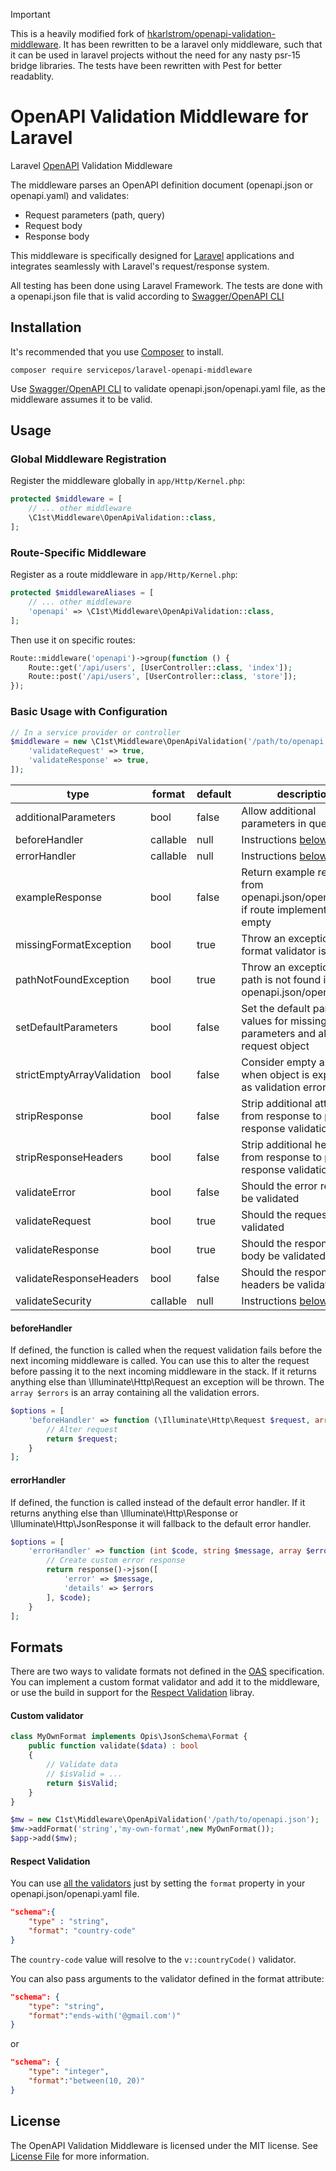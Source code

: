 > [!IMPORTANT]
> This is a heavily modified fork of [hkarlstrom/openapi-validation-middleware](https://github.com/hkarlstrom/openapi-validation-middleware). It has been rewritten to be a laravel only middleware, such that it can be used in laravel projects without the need for any nasty psr-15 bridge libraries. The tests have been rewritten with Pest for better readablity.

# OpenAPI Validation Middleware for Laravel

Laravel [OpenAPI](https://www.openapis.org/) Validation Middleware

The middleware parses an OpenAPI definition document (openapi.json or openapi.yaml) and validates:
* Request parameters (path, query)
* Request body
* Response body

This middleware is specifically designed for [Laravel](https://laravel.com/) applications and integrates seamlessly with Laravel's request/response system.

All testing has been done using Laravel Framework. The tests are done with a openapi.json file that is valid according to [Swagger/OpenAPI CLI](https://www.npmjs.com/package/swagger-cli)


## Installation

It's recommended that you use [Composer](https://getcomposer.org/download) to install.
```shell
composer require servicepos/laravel-openapi-middleware
```

Use [Swagger/OpenAPI CLI](https://www.npmjs.com/package/swagger-cli) to validate openapi.json/openapi.yaml file, as the middleware assumes it to be valid.


## Usage

### Global Middleware Registration

Register the middleware globally in `app/Http/Kernel.php`:

```php
protected $middleware = [
    // ... other middleware
    \C1st\Middleware\OpenApiValidation::class,
];
```

### Route-Specific Middleware

Register as a route middleware in `app/Http/Kernel.php`:

```php
protected $middlewareAliases = [
    // ... other middleware
    'openapi' => \C1st\Middleware\OpenApiValidation::class,
];
```

Then use it on specific routes:

```php
Route::middleware('openapi')->group(function () {
    Route::get('/api/users', [UserController::class, 'index']);
    Route::post('/api/users', [UserController::class, 'store']);
});
```

### Basic Usage with Configuration

```php
// In a service provider or controller
$middleware = new \C1st\Middleware\OpenApiValidation('/path/to/openapi.json', [
    'validateRequest' => true,
    'validateResponse' => true,
]);
```


| type                       | format    | default | description |
| -------------------------- | --------- | ------- | --- |
| additionalParameters       | bool      | false   | Allow additional parameters in query |
| beforeHandler              | callable  | null    | Instructions [below](README.md#beforehandler) |
| errorHandler               | callable  | null    | Instructions [below](README.md#errorhandler) |
| exampleResponse            | bool      | false   | Return example response from openapi.json/openapi.yaml if route implementation is empty |
| missingFormatException     | bool      | true    | Throw an exception if a format validator is missing |
| pathNotFoundException      | bool      | true    | Throw an exception if the path is not found in openapi.json/openapi.yaml |
| setDefaultParameters       | bool      | false   | Set the default parameter values for missing parameters and alter the request object |
| strictEmptyArrayValidation | bool      | false   | Consider empty array when object is expected as validation error |
| stripResponse              | bool      | false   | Strip additional attributes from response to prevent response validation error |
| stripResponseHeaders       | bool      | false   | Strip additional headers from response to prevent response validation error |
| validateError              | bool      | false   | Should the error response be validated |
| validateRequest            | bool      | true    | Should the request be validated |
| validateResponse           | bool      | true    | Should the response's body be validated |
| validateResponseHeaders    | bool      | false   | Should the response's headers be validated |
| validateSecurity           | callable  | null    | Instructions [below](README.md#validateSecurity) |


#### beforeHandler
If defined, the function is called when the request validation fails before the next incoming middleware is called. You can use this to alter the request before passing it to the next incoming middleware in the stack. If it returns anything else than \Illuminate\Http\Request an exception will be thrown. The `array $errors` is an array containing all the validation errors.
```php
$options = [
    'beforeHandler' => function (\Illuminate\Http\Request $request, array $errors) : \Illuminate\Http\Request {
        // Alter request
        return $request;
    }
];
```

#### errorHandler
If defined, the function is called instead of the default error handler. If it returns anything else than \Illuminate\Http\Response or \Illuminate\Http\JsonResponse it will fallback to the default error handler.
```php
$options = [
    'errorHandler' => function (int $code, string $message, array $errors) : \Illuminate\Http\JsonResponse {
        // Create custom error response
        return response()->json([
            'error' => $message,
            'details' => $errors
        ], $code);
    }
];
```


## Formats

There are two ways to validate formats not defined in the [OAS](https://swagger.io/specification/#dataTypes) specification. You can implement a custom format validator and add it to the middleware, or use the build in support for the [Respect Validation](http://respect.github.io/Validation/) libray.

#### Custom validator

```php
class MyOwnFormat implements Opis\JsonSchema\Format {
    public function validate($data) : bool
    {
        // Validate data
        // $isValid = ...
        return $isValid;
    }
}

$mw = new C1st\Middleware\OpenApiValidation('/path/to/openapi.json');
$mw->addFormat('string','my-own-format',new MyOwnFormat());
$app->add($mw);
```

#### Respect Validation

You can use [all the validators](http://respect.github.io/Validation/docs/validators.html) just by setting the `format` property in your openapi.json/openapi.yaml file.
```json
"schema":{
    "type" : "string",
    "format": "country-code"
}
```
The `country-code` value will resolve to the `v::countryCode()` validator.

You can also pass arguments to the validator defined in the format attribute:

```json
"schema": {
    "type": "string",
    "format":"ends-with('@gmail.com')"
}
```
or
```json
"schema": {
    "type": "integer",
    "format":"between(10, 20)"
}
```

## License

The OpenAPI Validation Middleware is licensed under the MIT license. See [License File](LICENSE) for more information.
